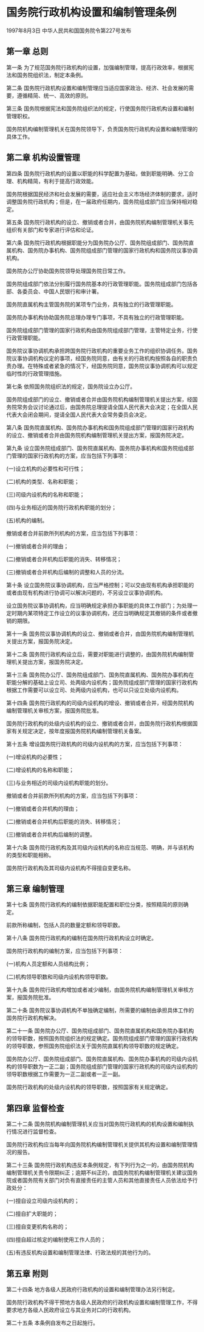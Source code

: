 # 国务院行政机构设置和编制管理条例

1997年8月3日 中华人民共和国国务院令第227号发布　



## 第一章 总则

第一条 为了规范国务院行政机构的设置，加强编制管理，提高行政效率，根据宪法和国务院组织法，制定本条例。

第二条 国务院行政机构设置和编制管理应当适应国家政治、经济、社会发展的需要，遵循精简、统一、高效的原则。

第三条 国务院根据宪法和国务院组织法的规定，行使国务院行政机构设置和编制管理职权。

国务院机构编制管理机关在国务院领导下，负责国务院行政机构设置和编制管理的具体工作。

## 第二章 机构设置管理

第四条 国务院行政机构的设置以职能的科学配置为基础，做到职能明确、分工合理、机构精简，有利于提高行政效能。

国务院根据国民经济和社会发展的需要，适应社会主义市场经济体制的要求，适时调整国务院行政机构；但是，在一届政府任期内，国务院组成部门应当保持相对稳定。

第五条 国务院行政机构的设立、撤销或者合并，由国务院机构编制管理机关事先组织有关部门和专家进行评估和论证。

第六条 国务院行政机构根据职能分为国务院办公厅、国务院组成部门、国务院直属机构、国务院办事机构、国务院组成部门管理的国家行政机构和国务院议事协调机构。

国务院办公厅协助国务院领导处理国务院日常工作。

国务院组成部门依法分别履行国务院基本的行政管理职能。国务院组成部门包括各部、各委员会、中国人民银行和审计署。

国务院直属机构主管国务院的某项专门业务，具有独立的行政管理职能。

国务院办事机构协助国务院总理办理专门事项，不具有独立的行政管理职能。

国务院组成部门管理的国家行政机构由国务院组成部门管理，主管特定业务，行使行政管理职能。

国务院议事协调机构承担跨国务院行政机构的重要业务工作的组织协调任务。国务院议事协调机构议定的事项，经国务院同意，由有关的行政机构按照各自的职责负责办理。在特殊或者紧急的情况下，经国务院同意，国务院议事协调机构可以规定临时性的行政管理措施。

第七条 依照国务院组织法的规定，国务院设立办公厅。

国务院组成部门的设立、撤销或者合并由国务院机构编制管理机关提出方案，经国务院常务会议讨论通过后，由国务院总理提请全国人民代表大会决定；在全国人民代表大会闭会期间，提请全国人民代表大会常务委员会决定。

第八条 国务院直属机构、国务院办事机构和国务院组成部门管理的国家行政机构的设立、撤销或者合并由国务院机构编制管理机关提出方案，报国务院决定。

第九条 设立国务院组成部门、国务院直属机构、国务院办事机构和国务院组成部门管理的国家行政机构的方案，应当包括下列事项：

(一)设立机构的必要性和可行性；

(二)机构的类型、名称和职能；

(三)司级内设机构的名称和职能；

(四)与业务相近的国务院行政机构职能的划分；

(五)机构的编制。

撤销或者合并前款所列机构的方案，应当包括下列事项：

(一)撤销或者合并的理由；

(二)撤销或者合并机构后职能的消失、转移情况；

(三)撤销或者合并机构后编制的调整和人员的分流。

第十条 设立国务院议事协调机构，应当严格控制；可以交由现有机构承担职能的或者由现有机构进行协调可以解决问题的，不另设立议事协调机构。

设立国务院议事协调机构，应当明确规定承担办事职能的具体工作部门；为处理一定时期内某项特定工作设立的议事协调机构，还应当明确规定其撤销的条件或者撤销的期限。

第十一条 国务院议事协调机构的设立、撤销或者合并，由国务院机构编制管理机关提出方案，报国务院决定。

第十二条 国务院行政机构设立后，需要对职能进行调整的，由国务院机构编制管理机关提出方案，报国务院决定。

第十三条 国务院办公厅、国务院组成部门、国务院直属机构、国务院办事机构在职能分解的基础上设立司、处两级内设机构；国务院组成部门管理的国家行政机构根据工作需要可以设立司、处两级内设机构，也可以只设立处级内设机构。

第十四条 国务院行政机构的司级内设机构的增设、撤销或者合并，经国务院机构编制管理机关审核方案，报国务院批准。

国务院行政机构的处级内设机构的设立、撤销或者合并，由国务院行政机构根据国家有关规定决定，按年度报国务院机构编制管理机关备案。

第十五条 增设国务院行政机构的司级内设机构的方案，应当包括下列事项：

(一)增设机构的必要性；

(二)增设机构的名称和职能；

(三)与业务相近的司级内设机构职能的划分。

撤销或者合并前款所列机构的方案，应当包括下列事项：

(一)撤销或者合并机构的理由；

(二)撤销或者合并机构后职能的消失、转移情况；

(三)撤销或者合并机构后编制的调整。

第十六条 国务院行政机构及其司级内设机构的名称应当规范、明确，并与该机构的类型和职能相称。

国务院行政机构及其司级内设机构不得擅自变更名称。

## 第三章 编制管理

第十七条 国务院行政机构的编制依据职能配置和职位分类，按照精简的原则确定。

前款所称编制，包括人员的数量定额和领导职数。

第十八条 国务院行政机构的编制在国务院行政机构设立时确定。

国务院行政机构的编制方案，应当包括下列事项：

(一)机构人员定额和人员结构比例；

(二)机构领导职数和司级内设机构领导职数。

第十九条 国务院行政机构增加或者减少编制，由国务院机构编制管理机关审核方案，报国务院批准。

第二十条 国务院议事协调机构不单独确定编制，所需要的编制由承担具体工作的国务院行政机构解决。

第二十一条 国务院办公厅、国务院组成部门、国务院直属机构和国务院办事机构的领导职数，按照国务院组织法的规定确定。国务院组成部门管理的国家行政机构的领导职数，参照国务院组织法关于国务院直属机构领导职数的规定确定。

国务院办公厅、国务院组成部门、国务院直属机构、国务院办事机构的司级内设机构的领导职数为一正二副；国务院组成部门管理的国家行政机构的司级内设机构的领导职数根据工作需要为一正二副或者一正一副。

国务院行政机构的处级内设机构的领导职数，按照国家有关规定确定。

## 第四章 监督检查

第二十二条 国务院机构编制管理机关应当对国务院行政机构的机构设置和编制执行情况进行监督检查。

国务院行政机构应当每年向国务院机构编制管理机关提供其机构设置和编制管理情况的报告。

第二十三条 国务院行政机构违反本条例规定，有下列行为之一的，由国务院机构编制管理机关责令限期纠正；逾期不纠正的，由国务院机构编制管理机关建议国务院或者国务院有关部门对负有直接责任的主管人员和其他直接责任人员依法给予行政处分：

(一)擅自设立司级内设机构的；

(二)擅自扩大职能的；

(三)擅自变更机构名称的；

(四)擅自超过核定的编制使用工作人员的；

(五)有违反机构设置和编制管理法律、行政法规的其他行为的。

## 第五章 附则

第二十四条 地方各级人民政府行政机构的设置和编制管理办法另行制定。

国务院行政机构不得干预地方各级人民政府的行政机构设置和编制管理工作，不得要求地方各级人民政府设立与其业务对口的行政机构。

第二十五条 本条例自发布之日起施行。